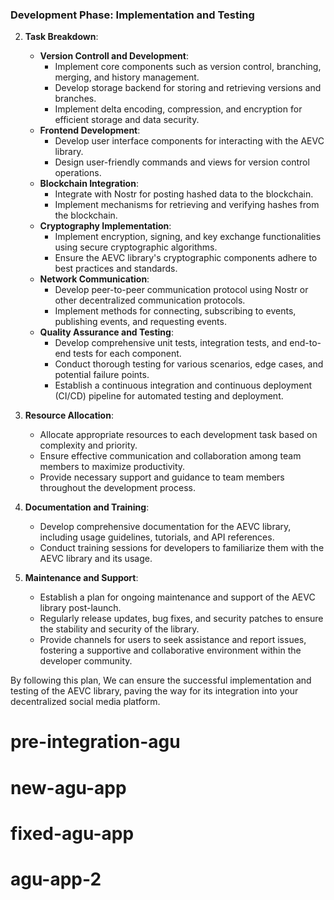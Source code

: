 ### Development Phase: Implementation and Testing

2. **Task Breakdown**:
   - **Version Controll and  Development**:
     - Implement core components such as version control, branching, merging, and history management.
     - Develop storage backend for storing and retrieving versions and branches.
     - Implement delta encoding, compression, and encryption for efficient storage and data security.
   - **Frontend Development**:
     - Develop user interface components for interacting with the AEVC library.
     - Design user-friendly commands and views for version control operations.
   - **Blockchain Integration**:
     - Integrate with Nostr for posting hashed data to the blockchain.
     - Implement mechanisms for retrieving and verifying hashes from the blockchain.
   - **Cryptography Implementation**:
     - Implement encryption, signing, and key exchange functionalities using secure cryptographic algorithms.
     - Ensure the AEVC library's cryptographic components adhere to best practices and standards.
   - **Network Communication**:
     - Develop peer-to-peer communication protocol using Nostr or other decentralized communication protocols.
     - Implement methods for connecting, subscribing to events, publishing events, and requesting events.
   - **Quality Assurance and Testing**:
     - Develop comprehensive unit tests, integration tests, and end-to-end tests for each component.
     - Conduct thorough testing for various scenarios, edge cases, and potential failure points.
     - Establish a continuous integration and continuous deployment (CI/CD) pipeline for automated testing and deployment.

4. **Resource Allocation**:
   - Allocate appropriate resources to each development task based on complexity and priority.
   - Ensure effective communication and collaboration among team members to maximize productivity.
   - Provide necessary support and guidance to team members throughout the development process.

5. **Documentation and Training**:
   - Develop comprehensive documentation for the AEVC library, including usage guidelines, tutorials, and API references.
   - Conduct training sessions for developers to familiarize them with the AEVC library and its usage.
 
7. **Maintenance and Support**:
   - Establish a plan for ongoing maintenance and support of the AEVC library post-launch.
   - Regularly release updates, bug fixes, and security patches to ensure the stability and security of the library.
   - Provide channels for users to seek assistance and report issues, fostering a supportive and collaborative environment within the developer community.

By following this plan, We can ensure the successful implementation and testing of the AEVC library, paving the way for its integration into your decentralized social media platform.
# pre-integration-agu
# new-agu-app
# fixed-agu-app
# agu-app-2
